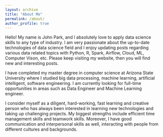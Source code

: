 ```yaml
---
layout: archive
title: "About Me"
permalink: /about/
author_profile: true
---
```


Hello! My name is John Park, and I absolutely love to apply data science skills to any type of industry. I am very passionate about the up-to-date technologies of data science field and I enjoy updating posts regarding various data related topics with Python, R, Spark, Airflow, Cloud, ML, Computer Vison, etc. Please keep visiting my website, then you will find new and interesting posts.

I have completed my master degree in computer science at Arizona State University where I studied big data processing, machine learning, artificial intelligent, software engineering. I am currently looking for full-time opportunities in areas such as Data Engineer and Machine Learning engineer.

I consider myself as a diligent, hard-working, fast learning and creative person who has always been interested in learning new technologies and taking up challenging projects. My biggest strengths include efficient time management skills and teamwork skills. Moreover, I have good communication and interpersonal skills as well, interacting with people from different cultures and backgrounds.

